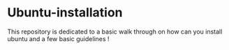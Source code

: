 # Ubuntu-installation

This repository is dedicated to a basic walk through on how can you install ubuntu and a few basic guidelines ! 
